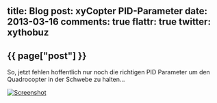 title: Blog
post: xyCopter PID-Parameter
date: 2013-03-16
comments: true
flattr: true
twitter: xythobuz
---

## {{ page["post"] }}
<!--%
from datetime import datetime
date = datetime.strptime(page["date"], "%Y-%m-%d").strftime("%B %d, %Y")
print "*Posted at %s.*" % date
%-->

So, jetzt fehlen hoffentlich nur noch die richtigen PID Parameter um den Quadrocopter in der Schwebe zu halten...

  
[![Screenshot][1]][2]

 [1]: img/xyCopterOsci_small.png
 [2]: img/xyCopterOsci.png





